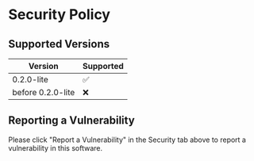 # Security Policy

## Supported Versions

| Version | Supported          |
| ------- | ------------------ |
| 0.2.0-lite   | :white_check_mark: |
| before 0.2.0-lite   | :x:                |

## Reporting a Vulnerability

Please click "Report a Vulnerability" in the Security tab above to report a vulnerability in this software.
